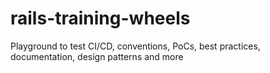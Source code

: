 # rails-training-wheels
Playground to test CI/CD, conventions, PoCs, best practices, documentation, design patterns and more
